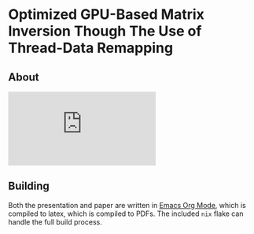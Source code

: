 # Optimized GPU-Based Matrix Inversion Though The Use of Thread-Data Remapping

## About <a name="about"></a>

![Final Presentation - Rendered](https://github.com/scrufulufugus/tdr-inverse-materials/blob/pdf/Final_Pres.pdf)

## Building <a name="building"></a>

Both the presentation and paper are written in [Emacs Org Mode](https://orgmode.org/), which is compiled to latex, which is compiled to PDFs. The included `nix` flake can handle the full build process.

